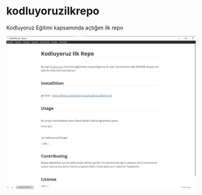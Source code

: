 # kodluyoruzilkrepo
Kodluyoruz Eğitimi kapsamında açtığım ilk repo

![Readme](https://raw.githubusercontent.com/doganyolcuu/kodluyoruzilkrepo/main/markdown%20image.jpg)
